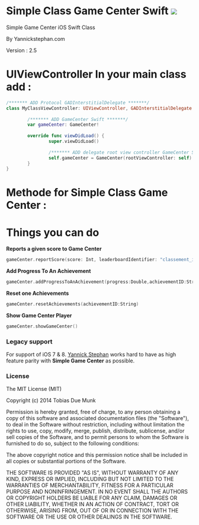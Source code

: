 Simple Class Game Center Swift  [![](http://img.shields.io/badge/iOS-8.0%2B-lightgrey.svg)]()
=====

Simple Game Center iOS Swift Class

By Yannickstephan.com

Version : 2.5

**UIViewController** In your main class add :
=====
```swift
/******* ADD Protocol GADInterstitialDelegate *******/
class MyClassViewController: UIViewController, GADInterstitialDelegate {
        
        /******* ADD GameCenter Swift *******/
        var gameCenter: GameCenter! 
        
        override func viewDidLoad() {
                super.viewDidLoad()
                
                /******* ADD delegate root view controller GameCenter Swift *******/
                self.gameCenter = GameCenter(rootViewController: self)
        }
}

```

**Methode** for Simple Class Game Center :
=====
**Things you can do**
=====
**Reports a given score to Game Center**
```swift
gameCenter.reportScore(score: Int, leaderboardIdentifier: "classement_internationale")
```
**Add Progress To An Achievement**
```swift
gameCenter.addProgressToAnAchievement(progress:Double,achievementID:String)
```
**Reset one Achievements**
```swift
gameCenter.resetAchievements(achievementID:String)
```
**Show Game Center Player**
```swift
gameCenter.showGameCenter()
```
 
### Legacy support
For support of iOS 7 & 8. [Yannick Stephan](https://yannickstephan.com) works hard to have as high feature parity with **Simple Game Center** as possible.

### License
The MIT License (MIT)

Copyright (c) 2014 Tobias Due Munk

Permission is hereby granted, free of charge, to any person obtaining a copy of
this software and associated documentation files (the "Software"), to deal in
the Software without restriction, including without limitation the rights to
use, copy, modify, merge, publish, distribute, sublicense, and/or sell copies of
the Software, and to permit persons to whom the Software is furnished to do so,
subject to the following conditions:

The above copyright notice and this permission notice shall be included in all
copies or substantial portions of the Software.

THE SOFTWARE IS PROVIDED "AS IS", WITHOUT WARRANTY OF ANY KIND, EXPRESS OR
IMPLIED, INCLUDING BUT NOT LIMITED TO THE WARRANTIES OF MERCHANTABILITY, FITNESS
FOR A PARTICULAR PURPOSE AND NONINFRINGEMENT. IN NO EVENT SHALL THE AUTHORS OR
COPYRIGHT HOLDERS BE LIABLE FOR ANY CLAIM, DAMAGES OR OTHER LIABILITY, WHETHER
IN AN ACTION OF CONTRACT, TORT OR OTHERWISE, ARISING FROM, OUT OF OR IN
CONNECTION WITH THE SOFTWARE OR THE USE OR OTHER DEALINGS IN THE SOFTWARE.
